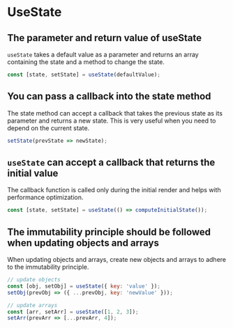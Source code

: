 # UseState

## The parameter and return value of useState

`useState` takes a default value as a parameter and returns an array containing the state and a method to change the state.

```javascript
const [state, setState] = useState(defaultValue);
```



## You can pass a callback into the state method

The state method can accept a callback that takes the previous state as its parameter and returns a new state. This is very useful when you need to depend on the current state.

```javascript
setState(prevState => newState);
```



## `useState` can accept a callback that returns the initial value

The callback function is called only during the initial render and helps with performance optimization.

```javascript
const [state, setState] = useState(() => computeInitialState());
```



## The immutability principle should be followed when updating objects and arrays

When updating objects and arrays, create new objects and arrays to adhere to the immutability principle.

```javascript
// update objects
const [obj, setObj] = useState({ key: 'value' });
setObj(prevObj => ({ ...prevObj, key: 'newValue' }));

// update arrays
const [arr, setArr] = useState([1, 2, 3]);
setArr(prevArr => [...prevArr, 4]);
```